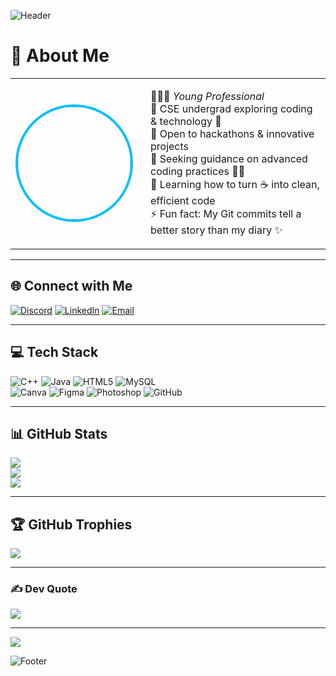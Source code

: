 <!-- Header Banner -->
![Header](https://capsule-render.vercel.app/api?type=waving&color=0A192F&height=200&section=header&text=Ashwin%20C%20B&fontSize=50&fontColor=00BFFF&animation=fadeIn&fontAlignY=40)

# 💫 About Me
<table>
<tr>
<td width="200px">
  <img src="https://avatars.githubusercontent.com/ashwinbelgiofficial" width="180" style="border-radius:50%; border:4px solid #00BFFF;" />
</td>
<td>
  
🧑🏻‍💼 *Young Professional*  
🔭 CSE undergrad exploring coding & technology 🤖  
👯 Open to hackathons & innovative projects  
🤝 Seeking guidance on advanced coding practices 🧑‍💻  
🌱 Learning how to turn ☕ into clean, efficient code  
⚡ Fun fact: My Git commits tell a better story than my diary ✨  

</td>
</tr>
</table>

---

## 🌐 Connect with Me
[![Discord](https://img.shields.io/badge/Discord-FFD700?style=for-the-badge&logo=discord&logoColor=000000)](https://discord.gg/3jqARjy3) 
[![LinkedIn](https://img.shields.io/badge/LinkedIn-FFD700?style=for-the-badge&logo=linkedin&logoColor=000000)](https://www.linkedin.com/in/ashwin-c-b-604239380/) 
[![Email](https://img.shields.io/badge/Email-FFD700?style=for-the-badge&logo=gmail&logoColor=000000)](mailto:ashwinbelgi.official@gmail.com)  

---

## 💻 Tech Stack
![C++](https://img.shields.io/badge/C++-FFD700?style=for-the-badge&logo=cplusplus&logoColor=000000) 
![Java](https://img.shields.io/badge/Java-FFD700?style=for-the-badge&logo=openjdk&logoColor=000000) 
![HTML5](https://img.shields.io/badge/HTML5-FFD700?style=for-the-badge&logo=html5&logoColor=000000) 
![MySQL](https://img.shields.io/badge/MySQL-FFD700?style=for-the-badge&logo=mysql&logoColor=000000)  
![Canva](https://img.shields.io/badge/Canva-FFD700?style=for-the-badge&logo=canva&logoColor=000000) 
![Figma](https://img.shields.io/badge/Figma-FFD700?style=for-the-badge&logo=figma&logoColor=000000) 
![Photoshop](https://img.shields.io/badge/Photoshop-FFD700?style=for-the-badge&logo=adobephotoshop&logoColor=000000) 
![GitHub](https://img.shields.io/badge/GitHub-FFD700?style=for-the-badge&logo=github&logoColor=000000)  

---

## 📊 GitHub Stats
![](https://github-readme-stats.vercel.app/api?username=ashwinbelgiofficial&theme=dark&title_color=FFD700&text_color=FFD700&icon_color=FFD700&hide_border=false&count_private=true)  
![](https://github-readme-streak-stats.herokuapp.com/?user=ashwinbelgiofficial&theme=dark&ring=FFD700&fire=FFD700&currStreakLabel=FFD700)  
![](https://github-readme-stats.vercel.app/api/top-langs/?username=ashwinbelgiofficial&theme=dark&title_color=FFD700&text_color=FFD700&hide_border=false&layout=compact)  

---

## 🏆 GitHub Trophies
![](https://github-profile-trophy.vercel.app/?username=ashwinbelgiofficial&theme=onedark&title=Commit,Stars,Followers,Repositories,PullRequest&margin-w=15&no-frame=true&column=5)

---

### ✍ Dev Quote
![](https://quotes-github-readme.vercel.app/api?type=horizontal&theme=dark&quote=FFD700)

---

[![](https://visitcount.itsvg.in/api?id=ashwinbelgiofficial&icon=3&color=FFD700)](https://visitcount.itsvg.in)

<!-- Footer Banner -->
![Footer](https://capsule-render.vercel.app/api?type=waving&color=FFD700&height=120&section=footer)
